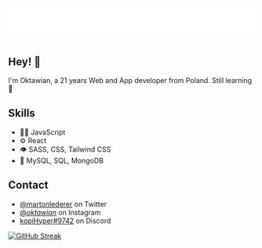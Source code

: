 <h1 align="center">
  <img src="https://raw.githubusercontent.com/martonlederer/martonlederer/master/name.svg" alt="Marton Lederer" />
</h1>

## Hey! 👋

I'm Oktawian, a 21 years Web and App developer from Poland. Still learning 🧠

## Skills

- 👨‍💻 JavaScript
- ⚙️ React
- 👁️ SASS, CSS, Tailwind CSS
- 💽 MySQL, SQL, MongoDB

## Contact

- [@martonlederer](https://twitter.com/Oktawia24763347) on Twitter
- [@_oktawian_](https://www.instagram.com/_oktawian_/) on Instagram
- [kopiHyper#9742](./) on Discord

[![GitHub Streak](http://github-readme-streak-stats.herokuapp.com?user=kopiHyper&theme=dark)](https://git.io/streak-stats)
